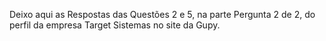 Deixo aqui as Respostas das Questões 2 e 5, na parte Pergunta 2 de 2, do perfil da empresa Target Sistemas no site da Gupy.
